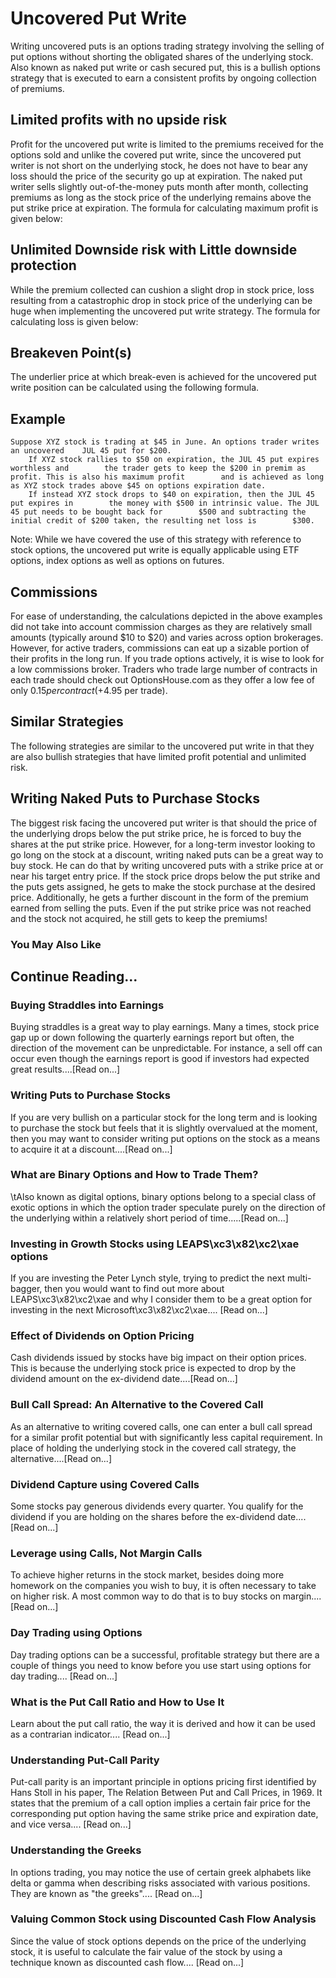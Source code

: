 # Uncovered Put Write
Writing uncovered puts is an options trading strategy involving the selling of put options without shorting the obligated shares of the underlying stock. 
Also known as naked put write or cash secured put, this is a bullish options strategy that is executed to earn a consistent profits by ongoing collection of premiums.

## Limited profits with no upside risk
Profit for the uncovered put write is limited to the premiums received for the options sold and unlike the covered put write, since the uncovered put writer is not short on the underlying stock, he does not have to bear any loss should the price of the security go up at expiration.    The naked put writer sells slightly out-of-the-money puts month after month, collecting premiums as long as the stock price of the underlying remains above the put strike price    at expiration.
The formula for calculating maximum profit is given below:

## Unlimited Downside risk with Little downside protection
While the premium collected can cushion a slight drop in stock price, loss resulting from a catastrophic drop in stock price of the underlying can be huge when implementing    the uncovered put write strategy.
The formula for calculating loss is given below:

## Breakeven Point(s)
The underlier price at which break-even is achieved for the uncovered put write position can be calculated using the following formula.

## Example
    Suppose XYZ stock is trading at $45 in June. An options trader writes an uncovered    JUL 45 put for $200.
        If XYZ stock rallies to $50 on expiration, the JUL 45 put expires worthless and        the trader gets to keep the $200 in premim as profit. This is also his maximum profit        and is achieved as long as XYZ stock trades above $45 on options expiration date.
        If instead XYZ stock drops to $40 on expiration, then the JUL 45 put expires in        the money with $500 in intrinsic value. The JUL 45 put needs to be bought back for        $500 and subtracting the initial credit of $200 taken, the resulting net loss is        $300.    
Note: While we have covered the use of this strategy with reference to stock options, the uncovered put write is equally applicable using ETF options, index options as well as options on futures.

## Commissions
For ease of understanding, the calculations depicted in the above examples did not take into account commission charges as they are relatively small amounts (typically around $10 to $20) and varies across option brokerages.
However, for active traders, commissions can eat up a sizable portion of their profits in the long run. If you trade options actively, it is wise to look for a low commissions broker. Traders who trade large number of contracts in each trade should check out OptionsHouse.com as they offer a low fee of only $0.15 per contract (+$4.95 per trade).

## Similar Strategies
The following strategies are similar to the uncovered put write in that they are also bullish strategies that have limited profit potential and unlimited risk.

## Writing Naked Puts to Purchase Stocks
The biggest risk facing the uncovered put writer is that should the price of the underlying drops below the put strike price, he is forced to buy the shares at the put strike price. However, for a long-term investor looking to go long on the stock at a discount, writing naked puts can be a great way to buy stock. He can do that by writing uncovered puts with a strike price at or near his target entry price. If the stock price drops below the put strike and the puts gets assigned, he gets to make the stock purchase at the desired price.
Additionally, he gets a further discount in the form of the premium earned from selling the puts. Even if the put strike price was not reached and the stock not acquired, he still gets to keep the premiums!

### You May Also Like

## Continue Reading...

### Buying Straddles into Earnings
Buying straddles is a great way to play earnings.        Many a times, stock price gap up or down following the quarterly earnings report        but often, the direction of the movement can be unpredictable. For instance, a sell        off can occur even though the earnings report is good if investors had expected        great results....[Read on...]

### Writing Puts to Purchase Stocks
If you are very bullish on a particular stock for the long term and is looking to        purchase the stock but feels that it is slightly overvalued at the moment, then        you may want to consider writing put options on the        stock as a means to acquire it at a discount....[Read on...]

### What are Binary Options and How to Trade Them?
\tAlso known as digital options, binary options belong to a special class of exotic options in which the option trader speculate purely on the direction of the underlying within a relatively short period of time.....[Read on...]

### Investing in Growth Stocks using LEAPS\xc3\x82\xc2\xae options
If you are investing the Peter Lynch style, trying to predict the next multi-bagger,    then you would want to find out more about LEAPS\xc3\x82\xc2\xae and why I consider them to be a great option for investing in the next Microsoft\xc3\x82\xc2\xae....        [Read on...]

### Effect of Dividends on Option Pricing
Cash dividends issued by stocks have big impact on their option prices. This is    because the underlying stock price is expected to drop by the dividend amount on the ex-dividend date....[Read on...]

### Bull Call Spread: An Alternative to the Covered Call
As an alternative to writing covered calls, one can enter a bull call spread for    a similar profit potential but with significantly less capital requirement. In    place of holding the underlying stock in the covered call strategy, the alternative....[Read on...]

### Dividend Capture using Covered Calls
Some stocks pay generous dividends every quarter. You qualify for the dividend if        you are holding on the shares before the ex-dividend date....[Read on...]

### Leverage using Calls, Not Margin Calls
To achieve higher returns in the stock market, besides doing more homework on the        companies you wish to buy, it is often necessary to        take on higher risk. A most common way to do that is to buy stocks on margin....[Read on...]

### Day Trading using Options
Day trading options can be a successful, profitable strategy but there are a couple of things you need to know before you use start using options for day trading.... [Read on...]

### What is the Put Call Ratio and How to Use It
Learn about the put call ratio, the way it is derived and how it can be used as a contrarian indicator.... [Read on...]

### Understanding Put-Call Parity
Put-call parity is an important principle in options pricing first identified by Hans Stoll in his paper, The Relation Between Put and Call Prices, in 1969. It states that the premium of a call option implies a certain fair price for the corresponding put option having the same strike price and expiration date, and vice versa.... [Read on...]

### Understanding the Greeks
In options trading, you may notice the use of certain greek alphabets like delta        or gamma when describing risks associated with various positions. They are known as "the greeks".... [Read on...]

### Valuing Common Stock using Discounted Cash Flow    Analysis
Since the value of stock options depends on the price of the underlying stock, it        is useful to calculate the fair value of the stock by using a technique known as        discounted cash flow....        [Read on...]
